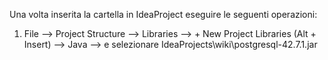 Una volta inserita la cartella in IdeaProject eseguire le seguenti operazioni:

1. File --> Project Structure --> Libraries --> + New Project Libraries (Alt + Insert) --> Java --> e selezionare IdeaProjects\wiki\postgresql-42.7.1.jar

